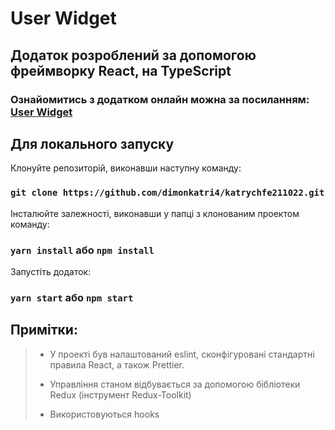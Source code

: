 # User Widget

## Додаток розроблений за допомогою фреймворку React, на TypeScript 

### Ознайомитись з додатком онлайн можна за посиланням: [User Widget](https://6352dacd16a30c3e8bd40013--bright-biscuit-d46722.netlify.app/)

## Для локального запуску

Клонуйте репозиторій, виконавши наступну команду:

### `git clone https://github.com/dimonkatri4/katrychfe211022.git`

Інсталюйте залежності, виконавши у папці з клонованим проектом команду:

### `yarn install` або `npm install`

Запустіть додаток:

### `yarn start` або `npm start`

## Примітки:

> - У проекті був налаштований eslint, сконфігуровані стандартні правила React, а також Prettier.
>
> - Управління станом відбувається за допомогою бібліотеки Redux (інструмент Redux-Toolkit)
>
> - Використовуються hooks

